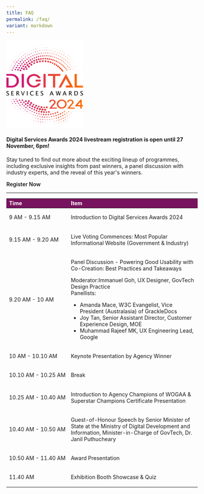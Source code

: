 ```yaml
---
title: FAQ
permalink: /faq/
variant: markdown
---
```

<style type="text/css">
.content h4 {
    color: #B41E8E;
    font-weight: 700;
}
a.bp-button {
    text-decoration: none;
    font-weight: 600;
}
a.bp-button:hover {
    text-decoration: underline;
}
table#award_cat th {
    background: #78145F;
    color: #fff;
    font-weight: 700;
}
</style>
<div class="row is-multiline">
  <div class="col is-12 has-text-centered">
    <div><img style="max-width:40%" alt="2024 DSA logo" src="/images/DSA2024_logo.svg"></div>
    <h4>Digital Services Awards 2024 livestream registration is open until 27 November, 6pm!</h4>
    <p>Stay tuned to find out more about the exciting lineup of programmes, including exclusive insights from past winners, a panel discussion with industry experts, and the reveal of this year's winners.</p>
    <p><a target="_blank" class="bp-button is-primary is-uppercase" href="https://go.gov.sg/dsa24-home-registration">Register Now</a> </p>
    <hr>
    <table id="award_cat" style="text-align: left;" cellpadding="0" cellspacing="0" border="0" width="100%">
      <thead>
        <tr>
          <th scope="col" nowrap="nowrap">Time</th>
          <th scope="col">Item</th>
        </tr>
      </thead>
      <tbody>
        <tr>
          <td nowrap="nowrap"><p>9 AM - 9.15 AM</p></td>
          <td><p>Introduction to Digital Services Awards 2024&nbsp;</p></td>
        </tr>
        <tr>
          <td nowrap="nowrap"><p>9.15 AM - 9.20 AM</p></td>
          <td><p>Live Voting Commences: Most Popular Informational Website (Government &amp; Industry)</p></td>
        </tr>
        <tr>
          <td nowrap="nowrap"><p>9.20 AM - 10 AM</p></td>
          <td><p>Panel Discussion - Powering Good Usability with Co-Creation: Best Practices and Takeaways</p>
            <p>Moderator:Immanuel Goh, UX Designer, GovTech Design Practice<br>
              Panellists:<br>
            </p><ul>
              <li>Amanda Mace, W3C Evangelist, Vice President (Australasia) of GrackleDocs</li>
              <li>Joy Tan, Senior Assistant Director, Customer Experience Design, MOE</li>
              <li>Muhammad Rajeef MK, UX Engineering Lead, Google</li>
            </ul>
          <p></p></td>
        </tr>
        <tr>
          <td nowrap="nowrap"><p>10 AM - 10.10 AM</p></td>
          <td><p>Keynote Presentation by Agency Winner</p></td>
        </tr>
        <tr>
          <td nowrap="nowrap"><p>10.10 AM - 10.25 AM</p></td>
          <td><p>Break</p></td>
        </tr>
        <tr>
          <td nowrap="nowrap"><p>10.25 AM - 10.40 AM</p></td>
          <td><p>Introduction to Agency Champions of WOGAA &amp; Superstar Champions Certificate Presentation</p></td>
        </tr>
        <tr>
          <td nowrap="nowrap"><p>10.40 AM - 10.50 AM</p></td>
          <td><p>Guest-of-Honour Speech by Senior Minister of State at the Ministry of Digital Development and Information, Minister-in-Charge of GovTech, Dr. Janil Puthucheary</p></td>
        </tr>
        <tr>
          <td nowrap="nowrap"><p>10.50 AM - 11.40 AM</p></td>
          <td><p>Award Presentation</p></td>
        </tr>
        <tr>
          <td nowrap="nowrap"><p>11.40 AM</p></td>
          <td><p>Exhibition Booth Showcase &amp; Quiz</p></td>
        </tr>
      </tbody>
    </table>
  </div>
</div>
